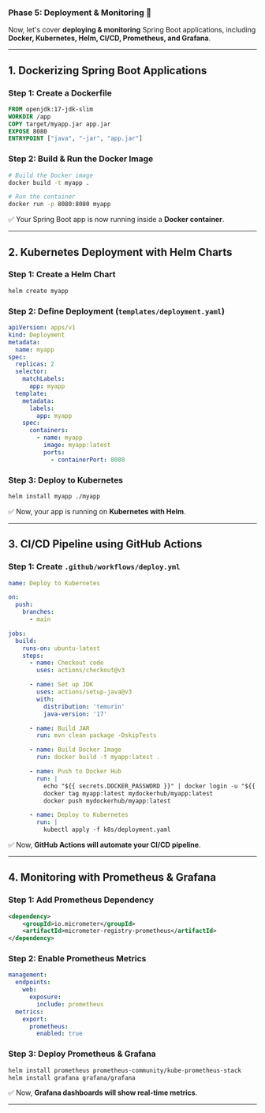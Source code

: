 ### **Phase 5: Deployment & Monitoring 🚀**  

Now, let's cover **deploying & monitoring** Spring Boot applications, including **Docker, Kubernetes, Helm, CI/CD, Prometheus, and Grafana**.

---

## **1. Dockerizing Spring Boot Applications**  

### **Step 1: Create a Dockerfile**
```dockerfile
FROM openjdk:17-jdk-slim
WORKDIR /app
COPY target/myapp.jar app.jar
EXPOSE 8080
ENTRYPOINT ["java", "-jar", "app.jar"]
```

### **Step 2: Build & Run the Docker Image**
```bash
# Build the Docker image
docker build -t myapp .

# Run the container
docker run -p 8080:8080 myapp
```

✅ Your Spring Boot app is now running inside a **Docker container**.

---

## **2. Kubernetes Deployment with Helm Charts**  

### **Step 1: Create a Helm Chart**
```bash
helm create myapp
```

### **Step 2: Define Deployment (`templates/deployment.yaml`)**
```yaml
apiVersion: apps/v1
kind: Deployment
metadata:
  name: myapp
spec:
  replicas: 2
  selector:
    matchLabels:
      app: myapp
  template:
    metadata:
      labels:
        app: myapp
    spec:
      containers:
        - name: myapp
          image: myapp:latest
          ports:
            - containerPort: 8080
```

### **Step 3: Deploy to Kubernetes**
```bash
helm install myapp ./myapp
```

✅ Now, your app is running on **Kubernetes with Helm**.

---

## **3. CI/CD Pipeline using GitHub Actions**  

### **Step 1: Create `.github/workflows/deploy.yml`**
```yaml
name: Deploy to Kubernetes

on:
  push:
    branches:
      - main

jobs:
  build:
    runs-on: ubuntu-latest
    steps:
      - name: Checkout code
        uses: actions/checkout@v3

      - name: Set up JDK
        uses: actions/setup-java@v3
        with:
          distribution: 'temurin'
          java-version: '17'

      - name: Build JAR
        run: mvn clean package -DskipTests

      - name: Build Docker Image
        run: docker build -t myapp:latest .

      - name: Push to Docker Hub
        run: |
          echo "${{ secrets.DOCKER_PASSWORD }}" | docker login -u "${{ secrets.DOCKER_USERNAME }}" --password-stdin
          docker tag myapp:latest mydockerhub/myapp:latest
          docker push mydockerhub/myapp:latest

      - name: Deploy to Kubernetes
        run: |
          kubectl apply -f k8s/deployment.yaml
```

✅ Now, **GitHub Actions will automate your CI/CD pipeline**.

---

## **4. Monitoring with Prometheus & Grafana**  

### **Step 1: Add Prometheus Dependency**
```xml
<dependency>
    <groupId>io.micrometer</groupId>
    <artifactId>micrometer-registry-prometheus</artifactId>
</dependency>
```

### **Step 2: Enable Prometheus Metrics**
```yaml
management:
  endpoints:
    web:
      exposure:
        include: prometheus
  metrics:
    export:
      prometheus:
        enabled: true
```

### **Step 3: Deploy Prometheus & Grafana**
```bash
helm install prometheus prometheus-community/kube-prometheus-stack
helm install grafana grafana/grafana
```

✅ Now, **Grafana dashboards will show real-time metrics**.

---
